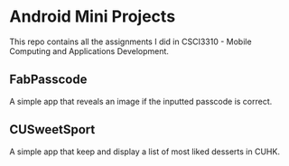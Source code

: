 # Android Mini Projects

This repo contains all the assignments I did in CSCI3310 - Mobile Computing and Applications Development.

## FabPasscode

A simple app that reveals an image if the inputted passcode is correct.

## CUSweetSport

A simple app that keep and display a list of most liked desserts in CUHK.
